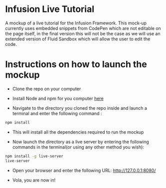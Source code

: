 # Infusion Live Tutorial
A mockup of a live tutorial for the Infusion Framework. This mock-up currently uses embedded snippets from CodePen which are not editable on the page itself, in the final version this will not be the case as we will use an extended version of Fluid Sandbox which will allow the user to edit the code.

# Instructions on how to launch the mockup

- Clone the repo on your computer

- Install Node and npm for you computer [here](https://nodejs.org/en/)

- Navigate to the directory you cloned the repo inside and launch a terminal and enter the following command :

```bash
npm install
```
- This will install all the dependencies required to run the mockup

- Now launch the directory as a live server by entering the following commands in the terminal(or using any other method you wish):
```bash
npm install -g live-server
live-server
```
- Open your browser and enter the following URL: http://127.0.0.1:8080/

- Vola, you are now in!
